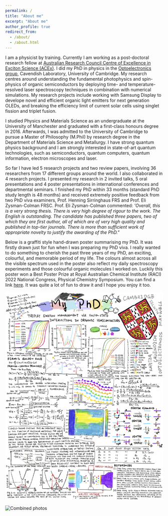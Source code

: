 ```yaml
---
permalink: /
title: "About me"
excerpt: "About me"
author_profile: true
redirect_from: 
  - /about/
  - /about.html
---
```


I am a physicist by training. Currently I am working as a post-doctoral research fellow at [Australian Research Council Centre of Excellence in Exciton Science (ACEx)](https://excitonscience.com/home). I did my PhD in physics in the [Optoelectronics group](https://www.oe.phy.cam.ac.uk/), Cavendish Laboratory, University of Cambridge. My research centres around understanding the fundamental photophysics and spin-physics of organic semiconductors by deploying time- and temperature-resolved laser spectroscopy techniques in combination with numerical simulations. My research projects include working with Samsung Display to develope novel and efficient organic light emitters for next generation OLEDs, and breaking the efficiency limit of current solar cells using singlet fission and triplet fusion.

<!-- My current research project is working with Prof. Timothy Schmidt to explore the bi-excitonic interactions which bridge the conversion between spin-singlet and spin-triplet excitons in singlet fission and triplet-triplet annihilation of organic molecules. These processes can be harnessed to improve the efficiency of conventional inorganic solar cells, such as silicon, and to break the Shockley-Queisser limit on the efficiency of single-junction photovoltaics. During my PhD, I investigated the effects of solid-state interactions on spin-triplet excitons in a new family of organometallic light emitters, carbene-metal-amides (CMAs) with Prof. Neil Greenham and Dr. Dan Credgington. The intended application is the development of efficient and stable organic LED (OLED) light sources based on thin-film organic semiconductors, particularly in the blue spectral region. -->

I studied Physics and Materials Science as an undergraduate at the University of Manchester and graduated with a first-class honours degree in 2016. Afterwards, I was admitted to the University of Cambridge to pursue a Master of Philosophy (M.Phil) by research degree in the Department of Materials Science and Metallurgy. I have strong quantum physics background and I am strongly interested in state-of-art quantum technologies, such as semiconductors, quantum computers, quantum information, electron microscopes and laser.

So far I have led 5 research projects and two review papers, involving 36 researchers from 17 different groups around the world. I also collaborated in 4 research projects. I presented my research in 2 invited talks, 5 oral presentations and 4 poster presentations in international conferences and departmental seminars. I finished my PhD within 33 months (standard PhD study length is 48 months) and received extremely positive feedback from two PhD viva examiners, Prof. Henning Sirringhaus FRS and Prof. Eli Zysman-Colman FRSC. Prof. Eli Zysman-Colman commented: *'Overall, this is a very strong thesis. There is very high degree of rigour to the work. The English is outstanding. The candidate has published three papers, two of which they are first author, all of which are of very high quality and published in top-tier journals. There is more than sufficient work of appropriate novelty to justify the awarding of the PhD."*

Below is a graffiti style hand-drawn poster summarising my PhD. It was firstly drawn just for fun when I was preparing my PhD viva. I really wanted to do something to cherish the past three years of my PhD, an exciting, colourful, and memorable period of my life. The colours almost across all the visible spectrum used in the poster also reflect my daily spectroscopy experiments and those colourful organic molecules I worked on. Luckily this poster won a Best Poster Prize at Royal Australian Chemical Institute (RACI) 2022 National Congress, Physical Chemistry Symposium. You can find a link [here](https://www.raci2022.com/prize-winners/). It was quite a lot of fun to draw it and I hope you enjoy it too.

![My PhD poster](/images/My_PhD_poster.png)

![Combined photos](/images/combined.png)

<!-- This is the front page of a website that is powered by the [academicpages template](https://github.com/academicpages/academicpages.github.io) and hosted on GitHub pages. [GitHub pages](https://pages.github.com) is a free service in which websites are built and hosted from code and data stored in a GitHub repository, automatically updating when a new commit is made to the respository. This template was forked from the [Minimal Mistakes Jekyll Theme](https://mmistakes.github.io/minimal-mistakes/) created by Michael Rose, and then extended to support the kinds of content that academics have: publications, talks, teaching, a portfolio, blog posts, and a dynamically-generated CV. You can fork [this repository](https://github.com/academicpages/academicpages.github.io) right now, modify the configuration and markdown files, add your own PDFs and other content, and have your own site for free, with no ads! An older version of this template powers my own personal website at [stuartgeiger.com](http://stuartgeiger.com), which uses [this Github repository](https://github.com/staeiou/staeiou.github.io).

A data-driven personal website
======
Like many other Jekyll-based GitHub Pages templates, academicpages makes you separate the website's content from its form. The content & metadata of your website are in structured markdown files, while various other files constitute the theme, specifying how to transform that content & metadata into HTML pages. You keep these various markdown (.md), YAML (.yml), HTML, and CSS files in a public GitHub repository. Each time you commit and push an update to the repository, the [GitHub pages](https://pages.github.com/) service creates static HTML pages based on these files, which are hosted on GitHub's servers free of charge.

Many of the features of dynamic content management systems (like Wordpress) can be achieved in this fashion, using a fraction of the computational resources and with far less vulnerability to hacking and DDoSing. You can also modify the theme to your heart's content without touching the content of your site. If you get to a point where you've broken something in Jekyll/HTML/CSS beyond repair, your markdown files describing your talks, publications, etc. are safe. You can rollback the changes or even delete the repository and start over -- just be sure to save the markdown files! Finally, you can also write scripts that process the structured data on the site, such as [this one](https://github.com/academicpages/academicpages.github.io/blob/master/talkmap.ipynb) that analyzes metadata in pages about talks to display [a map of every location you've given a talk](https://philipjialefeng.github.io/talkmap.html).

Getting started
======
1. Register a GitHub account if you don't have one and confirm your e-mail (required!)
1. Fork [this repository](https://github.com/academicpages/academicpages.github.io) by clicking the "fork" button in the top right. 
1. Go to the repository's settings (rightmost item in the tabs that start with "Code", should be below "Unwatch"). Rename the repository "[your GitHub username].github.io", which will also be your website's URL.
1. Set site-wide configuration and create content & metadata (see below -- also see [this set of diffs](http://archive.is/3TPas) showing what files were changed to set up [an example site](https://getorg-testacct.github.io) for a user with the username "getorg-testacct")
1. Upload any files (like PDFs, .zip files, etc.) to the files/ directory. They will appear at https://[your GitHub username].github.io/files/example.pdf.  
1. Check status by going to the repository settings, in the "GitHub pages" section

Site-wide configuration
------
The main configuration file for the site is in the base directory in [_config.yml](https://github.com/academicpages/academicpages.github.io/blob/master/_config.yml), which defines the content in the sidebars and other site-wide features. You will need to replace the default variables with ones about yourself and your site's github repository. The configuration file for the top menu is in [_data/navigation.yml](https://github.com/academicpages/academicpages.github.io/blob/master/_data/navigation.yml). For example, if you don't have a portfolio or blog posts, you can remove those items from that navigation.yml file to remove them from the header. 

Create content & metadata
------
For site content, there is one markdown file for each type of content, which are stored in directories like _publications, _talks, _posts, _teaching, or _pages. For example, each talk is a markdown file in the [_talks directory](https://github.com/academicpages/academicpages.github.io/tree/master/_talks). At the top of each markdown file is structured data in YAML about the talk, which the theme will parse to do lots of cool stuff. The same structured data about a talk is used to generate the list of talks on the [Talks page](https://academicpages.github.io/talks), each [individual page](https://academicpages.github.io/talks/2012-03-01-talk-1) for specific talks, the talks section for the [CV page](https://academicpages.github.io/cv), and the [map of places you've given a talk](https://academicpages.github.io/talkmap.html) (if you run this [python file](https://github.com/academicpages/academicpages.github.io/blob/master/talkmap.py) or [Jupyter notebook](https://github.com/academicpages/academicpages.github.io/blob/master/talkmap.ipynb), which creates the HTML for the map based on the contents of the _talks directory).

**Markdown generator**

I have also created [a set of Jupyter notebooks](https://github.com/academicpages/academicpages.github.io/tree/master/markdown_generator
) that converts a CSV containing structured data about talks or presentations into individual markdown files that will be properly formatted for the academicpages template. The sample CSVs in that directory are the ones I used to create my own personal website at stuartgeiger.com. My usual workflow is that I keep a spreadsheet of my publications and talks, then run the code in these notebooks to generate the markdown files, then commit and push them to the GitHub repository.

How to edit your site's GitHub repository
------
Many people use a git client to create files on their local computer and then push them to GitHub's servers. If you are not familiar with git, you can directly edit these configuration and markdown files directly in the github.com interface. Navigate to a file (like [this one](https://github.com/academicpages/academicpages.github.io/blob/master/_talks/2012-03-01-talk-1.md) and click the pencil icon in the top right of the content preview (to the right of the "Raw | Blame | History" buttons). You can delete a file by clicking the trashcan icon to the right of the pencil icon. You can also create new files or upload files by navigating to a directory and clicking the "Create new file" or "Upload files" buttons. 

Example: editing a markdown file for a talk
![Editing a markdown file for a talk](/images/editing-talk.png)

For more info
------
More info about configuring academicpages can be found in [the guide](https://academicpages.github.io/markdown/). The [guides for the Minimal Mistakes theme](https://mmistakes.github.io/minimal-mistakes/docs/configuration/) (which this theme was forked from) might also be helpful. -->
